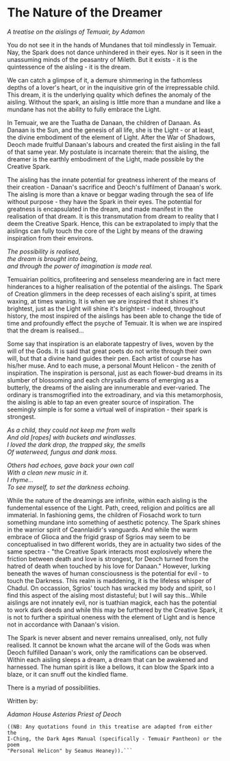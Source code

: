 # The Nature of the Dreamer

_A treatise on the aislings of Temuair, by Adamon_

You do not see it in the hands of Mundanes that toil mindlessly in Temuair.
Nay, the Spark does not dance unhindered in their eyes. Nor is it seen in the
unassuming minds of the peasantry of Mileth. But it exists - it is the
quintessence of the aisling - it is the dream.

We can catch a glimpse of it, a demure shimmering in the fathomless depths of a
lover's heart, or in the inquisitive grin of the irrepressable child. This
dream, it is the underlying quality which defines the anomaly of the aisling.
Without the spark, an aisling is little more than a mundane and like a mundane
has not the ability to fully embrace the Light.

In Temuair, we are the Tuatha de Danaan, the children of Danaan. As Danaan is
the Sun, and the genesis of all life, she is the Light - or at least, the
divine embodiment of the element of Light. After the War of Shadows, Deoch made
fruitful Danaan's labours and created the first aisling in the fall of that
same year. My postulate is incarnate therein: that the aisling, the dreamer is
the earthly embodiment of the Light, made possible by the Creative Spark.

The aisling has the innate potential for greatness inherent of the means of
their creation - Danaan's sacrifice and Deoch's fulfilment of Danaan's work.
The aisling is more than a knave or beggar wading through the sea of life
without purpose - they have the Spark in their eyes. The potential for
greatness is encapsulated in the dream, and made manifest in the realisation of
that dream. It is this transmutation from dream to reality that I deem the
Creative Spark. Hence, this can be extrapolated to imply that the aislings can
fully touch the core of the Light by means of the drawing inspiration from
their environs.

_The possibility is realised,  
the dream is brought into being,  
and through the power of imagination is made real._  

Temuairian politics, profiteering and senseless meandering are in fact mere
hinderances to a higher realisation of the potential of the aislings. The Spark
of Creation glimmers in the deep recesses of each aisling's spirit, at times
waxing, at times waning. It is when we are inspired that it shines it's
brightest, just as the Light will shine it's brightest - indeed, throughout
history, the most inspired of the aislings has been able to change the tide of
time and profoundly effect the psyche of Temuair. It is when we are inspired
that the dream is realised...

Some say that inspiration is an elaborate tappestry of lives, woven by the will
of the Gods. It is said that great poets do not write through their own will,
but that a divine hand guides their pen. Each artist of course has his/her
muse. And to each muse, a personal Mount Helicon - the zenith of inspiration.
The inspiration is personal, just as each flower-bud dreams in its slumber of
blossoming and each chrysalis dreams of emerging as a butterly, the dreams of
the aisling are innumerable and ever-varied. The ordinary is transmogrified
into the extroadinary, and via this metamorphosis, the aisling is able to tap
an even greater source of inspiration. The seemingly simple is for some a
virtual well of inspiration - their spark is strongest.

_As a child, they could not keep me from wells  
And old [ropes] with buckets and windlasses.  
I loved the dark drop, the trapped sky, the smells  
Of waterweed, fungus and dank moss._  

_Others had echoes, gave back your own call  
With a clean new music in it.  
I rhyme...  
To see myself, to set the darkness echoing._

While the nature of the dreamings are infinite, within each aisling is the
fundemental essence of the Light. Path, creed, religion and politics are all
immaterial. In fashioning gems, the children of Fiosachd work to turn something
mundane into something of aesthetic potency. The Spark shines in the warrior
spirit of Ceannlaidir's vanguards. And while the warm embrace of Glioca and the
frigid grasp of Sgrios may seem to be conceptualised in two different worlds,
they are in actuality two sides of the same spectra - "the Creative Spark
interacts most explosively where the friction between death and love is
strongest, for Deoch turned from the hatred of death when touched by his love
for Danaan." However, lurking beneath the waves of human consciousness is the
potential for evil - to touch the Darkness. This realm is maddening, it is the
lifeless whisper of Chadul. On occassion, Sgrios' touch has wracked my body and
spirit, so I find this aspect of the aisling most distasteful; but I will say
this...While aislings are not innately evil, nor is tuathian magick, each
has the potential to work dark deeds and while this may be furthered by the
Creative Spark, it is not to further a spiritual oneness with the element of
Light and is hence not in accordance with Danaan's vision.

The Spark is never absent and never remains unrealised, only, not fully
realised. It cannot be known what the arcane will of the Gods was when Deoch
fulfilled Danaan's work, only the ramifications can be observed. Within each
aisling sleeps a dream, a dream that can be awakened and harnessed. The human
spirit is like a bellows, it can blow the Spark into a blaze, or it can snuff
out the kindled flame.

There is a myriad of possibilities.

Written by:

_Adamon_
_House Asterias_
_Priest of Deoch_

```
((NB: Any quotations found in this treatise are adapted from either the
I-Ching, the Dark Ages Manual (specifically - Temuair Pantheon) or the poem
"Personal Helicon" by Seamus Heaney)).```

